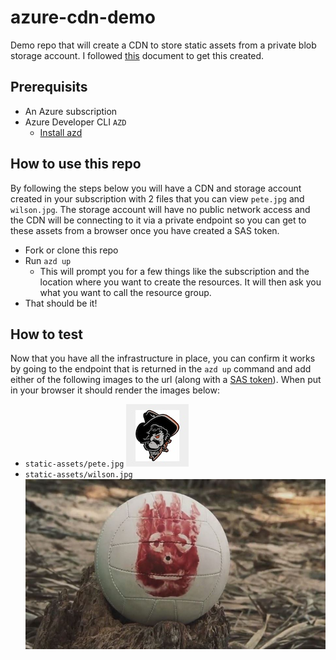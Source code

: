 # azure-cdn-demo

Demo repo that will create a CDN to store static assets from a private blob storage account. I followed [this](https://learn.microsoft.com/en-us/azure/frontdoor/integrate-storage-account) document to get this created.

## Prerequisits

- An Azure subscription
- Azure Developer CLI `AZD`
  - [Install azd](https://learn.microsoft.com/en-us/azure/developer/azure-developer-cli/install-azd?tabs=winget-windows%2Cbrew-mac%2Cscript-linux&pivots=os-windows)

## How to use this repo

By following the steps below you will have a CDN and storage account created in your subscription with 2 files that you can view `pete.jpg` and `wilson.jpg`.  The storage account will have no public network access and the CDN will be connecting to it via a private endpoint so you can get to these assets from a browser once you have created a SAS token.

- Fork or clone this repo
- Run `azd up`
  - This will prompt you for a few things like the subscription and the location where you want to create the resources. It will then ask you what you want to call the resource group.
- That should be it!

## How to test

Now that you have all the infrastructure in place, you can confirm it works by going to the endpoint that is returned in the `azd up` command and add either of the following images to the url (along with a [SAS token](https://learn.microsoft.com/en-us/azure/ai-services/document-intelligence/authentication/create-sas-tokens?view=doc-intel-4.0.0)). When put in your browser it should render the images below:

- `static-assets/pete.jpg`
  ![pete.jpg](./infra/pete.jpg)
- `static-assets/wilson.jpg`
  ![wilson.jpg](./infra/wilson.jpg)
